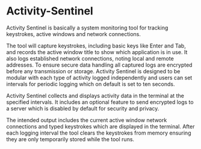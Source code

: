 # Activity-Sentinel
Activity Sentinel is basically a system monitoring tool for tracking keystrokes, active windows and network connections. 

The tool will capture keystrokes, including basic keys like Enter and Tab, and records the active window title to show which application is in use. It also logs established network connections, noting local and remote addresses. To ensure secure data handling all captured logs are encrypted before any transmission or storage. Activity Sentinel is designed to be modular with each type of activity logged independently and users can set intervals for periodic logging which on default is set to ten seconds.

Activity Sentinel collects and displays activity data in the terminal at the specified intervals. It includes an optional feature to send encrypted logs to a server which is disabled by default for security and privacy. 

The intended output includes the current active window network connections and typed keystrokes which are displayed in the terminal. After each logging interval the tool clears the keystrokes from memory ensuring they are only temporarily stored while the tool runs.
